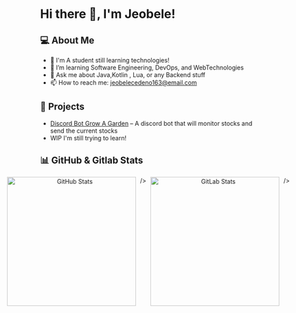 # Hi there 👋, I'm Jeobele! 

## 💻 About Me
- 🔭 I'm A student still learning technologies!
- 🌱 I’m learning Software Engineering, DevOps, and WebTechnologies
- 💬 Ask me about Java,Kotlin , Lua, or any Backend stuff 
- 📫 How to reach me: [jeobelecedeno163@email.com](mailto:jeobelecedeno163@gmail.com)

## 🚀 Projects
- [Discord Bot Grow A Garden](https://github.com/JeobeleSLU/GrowAGardenDiscordBot) – A discord bot that will monitor stocks and send the current stocks
- WIP I'm still trying to learn! 


## 📊 GitHub & Gitlab Stats

<div align="center" style="display: flex; justify-content: center; gap: 10px; ">
  <img src="https://github-readme-stats.vercel.app/api?username=JeobeleSLU&show_icons=true&theme=radical" alt="GitHub Stats" width="45%" style="height: 300px; width: auto;" /> />
  <img src="https://gitlab-readme-stats-wheat.vercel.app/api?username=2241615&show_icons=true&theme=dark" alt="GitLab Stats" width="45%"  style="height: 300px; width: auto;" /> />
</div>





